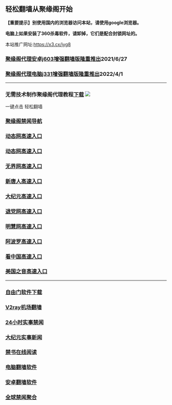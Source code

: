## 轻松翻墙从聚缘阁开始

**【重要提示】别使用国内的浏览器访问本站，请使用google浏览器。**

**电脑上如果安装了360杀毒软件，请卸掉，它们是配合封锁网址的。**

本站推广网址:https://x3.cx/jyg8

### [聚缘阁代理安卓j603增强翻墙版隆重推出](https://gitlab.com/juyuange/2/-/raw/master/j603.apk)2021/6/27

### [聚缘阁代理电脑j331增强翻墙版隆重推出](https://gitlab.com/j25414/jyg/-/raw/master/j331.apk)2022/4/1

***



### 无需技术制作聚缘阁代理教程[下载](https://gitlab.com/j25414/jyg/-/raw/master/jygdl.rar)  ![](http://daohang.juyuange.eu.org/j2.gif)

一键点击 轻松翻墙

### [聚缘阁禁闻导航](https://wispy-snowflake-1498.gi6vi15d.workers.dev/aawe/e20m)

### [动态网高速入口](https://x3.cx/t99)

### [动态网高速入口](https://4b.wams.ro/366698/u44774p)

### [无界网高速入口](https://4b.wams.ro/366698/u12t)

### [新唐人高速入口](https://4b.wams.ro/366698/t5t)

### [大纪元高速入口](https://4b.wams.ro/366698/g7t)

### [退党网高速入口](https://4b.wams.ro/366698/d8g)

### [明慧网高速入口](https://4b.wams.ro/366698/e3g)

### [阿波罗高速入口](https://4b.wams.ro/366698/e13a)

### [看中国高速入口](https://4b.wams.ro/366698/e11n)

### [美国之音高速入口](https://4b.wams.ro/366698/e18m)

***






### [自由门软件下载](https://git.io/skyfree)

### [V2ray机场翻墙](https://github.com/bannedbook/fanqiang/wiki/V2ray%E6%9C%BA%E5%9C%BA)

### [24小时实事禁闻](https://github.com/fyvn2199/djy/blob/master/gb/n24hr.md?dfh#1)

### [大纪元实事新闻](https://github.com/fyvn2199/djy/blob/master/gb/nsc413.md?dfh#1)

### [禁书在线阅读](https://github.com/txyzum203/djy/blob/master/gb/9p.md?flntdtv#1)

### [电脑翻墙软件](https://github.com/Alvin9999/new-pac/wiki)

### [安卓翻墙软件](https://git.io/afq)

### [全球禁闻聚合](https://github.com/gfw-breaker/banned-news1/blob/master/README.md)












